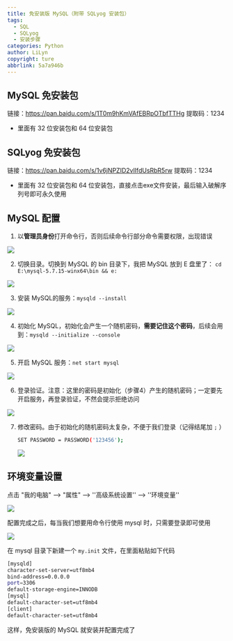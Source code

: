 ```yaml
---
title: 免安装版 MySQL（附带 SQLyog 安装包）
tags:
  - SQL
  - SQLyog
  - 安装步骤
categories: Python
author: LiLyn
copyright: ture
abbrlink: 5a7a946b
---
```

## MySQL 免安装包

链接：https://pan.baidu.com/s/1T0m9hKmVAfEBRpOTbfTTHg 
提取码：1234 

- 里面有 32 位安装包和 64 位安装包
## SQLyog 免安装包
链接：https://pan.baidu.com/s/1v6jNPZID2vlIfdUsRbR5rw 
提取码：1234 

- 里面有 32 位安装包和 64 位安装包，直接点击exe文件安装，最后输入破解序列号即可永久使用

<!--more-->
## MySQL 配置

1. 以**管理员身份**打开命令行，否则后续命令行部分命令需要权限，出现错误

![](https://img-blog.csdnimg.cn/img_convert/ac5ca3564e090872c1f6603b2d77c741.png)

2. 切换目录。切换到 MySQL 的 bin 目录下，我把 MySQL 放到 E 盘里了： `cd E:\mysql-5.7.15-winx64\bin && e:`

![](https://img-blog.csdnimg.cn/img_convert/6b0e8acb85a135e7a851332ebd4d7575.png)

3. 安装 MySQL的服务：`mysqld --install`

![](https://img-blog.csdnimg.cn/img_convert/0b71b2ba5aa1519011bc3813aa3fda03.png)

4. 初始化 MySQL，初始化会产生一个随机密码，**需要记住这个密码**，后续会用到：`mysqld --initialize --console`

![](https://img-blog.csdnimg.cn/img_convert/9679d8276c66f91db7c42fa185b37f75.png)

5. 开启 MySQL 服务：`net start mysql`

![](https://img-blog.csdnimg.cn/img_convert/bd059673886450637521774116d49b11.png)

6. 登录验证。注意：这里的密码是初始化（步骤4）产生的随机密码；一定要先开启服务，再登录验证，不然会提示拒绝访问

![](https://img-blog.csdnimg.cn/img_convert/5b145a5f42335bf2b07604070ee93b79.png)

7. 修改密码。由于初始化的随机密码太复杂，不便于我们登录（记得结尾加 `;` ）

   ```bash
   SET PASSWORD = PASSWORD('123456');
   ```

   ![](https://img-blog.csdnimg.cn/img_convert/777541fe2e82111e0cf0a3ee999d6051.png)

## 环境变量设置

点击 "我的电脑" --> "属性" --> ''高级系统设置'' --> ''环境变量''

![](https://img-blog.csdnimg.cn/img_convert/ba4c3eabda8a6f4f04de19904ae56d28.png)

配置完成之后，每当我们想要用命令行使用 mysql 时，只需要登录即可使用

![](https://img-blog.csdnimg.cn/img_convert/ff609eee38ff3da7be13555747104899.png)

在 mysql 目录下新建一个 `my.init` 文件，在里面粘贴如下代码

```bash
[mysqld]
character-set-server=utf8mb4
bind-address=0.0.0.0
port=3306
default-storage-engine=INNODB
[mysql]
default-character-set=utf8mb4
[client]
default-character-set=utf8mb4
```

这样，免安装版的 MySQL 就安装并配置完成了